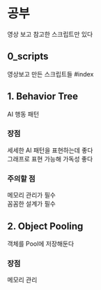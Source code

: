 # 공부
영상 보고 참고한 스크립트만 있다
## 0_scripts
영상보고 만든 스크립트들
#index
## 1. Behavior Tree
AI 행동 패턴
### 장점
세세한 AI 패턴을 표현하는데 좋다<br/>
그래프로 표현 가능해 가독성 좋다<br/>
### 주의할 점
메모리 관리가 필수<br/>
꼼꼼한 설계가 필수<br/>
## 2. Object Pooling
객체를 Pool에 저장해둔다
### 장점
메모리 관리<br/>
